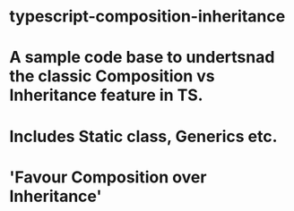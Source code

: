 # typescript-composition-inheritance

# A sample code base to undertsnad the classic Composition vs Inheritance feature in TS.
# Includes Static class, Generics etc.
# 'Favour Composition over Inheritance'
